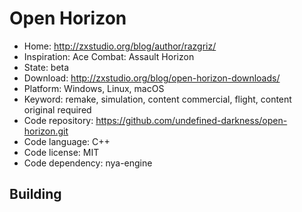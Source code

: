 # Open Horizon

- Home: http://zxstudio.org/blog/author/razgriz/
- Inspiration: Ace Combat: Assault Horizon
- State: beta
- Download: http://zxstudio.org/blog/open-horizon-downloads/
- Platform: Windows, Linux, macOS
- Keyword: remake, simulation, content commercial, flight, content original required
- Code repository: https://github.com/undefined-darkness/open-horizon.git
- Code language: C++
- Code license: MIT
- Code dependency: nya-engine

## Building
